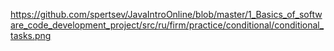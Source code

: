 https://github.com/spertsev/JavaIntroOnline/blob/master/1_Basics_of_software_code_development_project/src/ru/firm/practice/conditional/conditional_tasks.png